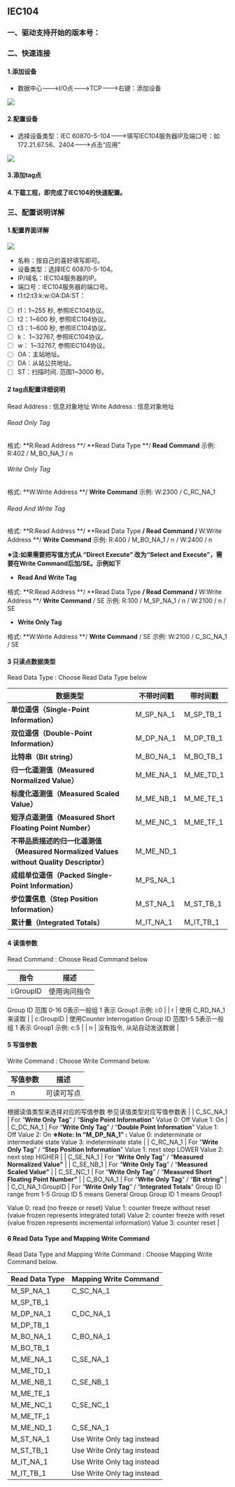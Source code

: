 ## IEC104
### 一、驱动支持开始的版本号：
### 二、快速连接
#### 1.添加设备

- 数据中心--->I/O点--->TCP--->右键：添加设备

![](https://cdn.nlark.com/yuque/0/2024/jpg/43815434/1714014675536-b7847525-076c-4623-a9d3-c7c67983fa05.jpg#averageHue=%23e8e0cf&from=url&id=u4CzG&originHeight=467&originWidth=309&originalType=binary&ratio=1&rotation=0&showTitle=false&status=done&style=none&title=)
#### 2.配置设备

- 选择设备类型：IEC 60870-5-104--->填写IEC104服务器IP及端口号：如172.21.67.56、2404--->点击“应用”

![](https://cdn.nlark.com/yuque/0/2024/jpg/43815434/1714014675654-d463370a-f2c0-4209-b467-c1a1b4fb23d4.jpg#averageHue=%23e5e7eb&from=url&id=Ps4yj&originHeight=597&originWidth=539&originalType=binary&ratio=1&rotation=0&showTitle=false&status=done&style=none&title=)
#### 3.添加tag点
#### 4.下载工程，即完成了IEC104的快速配置。
### 三、配置说明详解
#### 1.配置界面详解
![](https://cdn.nlark.com/yuque/0/2024/jpg/43815434/1714014675737-eab91eb7-c878-48e4-9ce7-bb7f13a14df8.jpg#averageHue=%23e5e7eb&from=url&id=RCmkD&originHeight=715&originWidth=541&originalType=binary&ratio=1&rotation=0&showTitle=false&status=done&style=none&title=)

- 名称：按自己的喜好填写即可。
- 设备类型：选择IEC 60870-5-104。
- IP/域名：IEC104服务器的IP。
- 端口号：IEC104服务器的端口号。
- t1:t2:t3:k:w:OA:DA:ST：
- [ ]  t1：1~255 秒, 参照IEC104协议。
- [ ]  t2：1~600 秒, 参照IEC104协议。
- [ ]  t3：1~600 秒, 参照IEC104协议。
- [ ]  k： 1~32767, 参照IEC104协议。
- [ ]  w： 1~32767, 参照IEC104协议。
- [ ]  OA：主站地址。
- [ ]  DA：从站公共地址。
- [ ]  ST：扫描时间. 范围1~3000 秒。

#### 2 tag点配置详细说明

Read Address : 信息对象地址
Write Address : 信息对象地址

###### Read Only Tag
格式: **R:Read Address **/ **Read Data Type **/ **Read Command**
示例: R:402 / M_BO_NA_1 / n

###### Write Only Tag
格式: **W:Write Address **/ **Write Command**
示例: W:2300 / C_RC_NA_1

###### Read And Write Tag
格式: **R:Read Address **/ **Read Data Type **/ **Read Command** /** W:Write Address **/ **Write Command**
示例: R:400 / M_BO_NA_1 / n / W:2400 / n


**※注:如果需要把写值方式从 “Direct Execute” 改为“Select and Execute”，需要在Write Command后加/SE。示例如下**

- **Read And Write Tag**

格式: **R:Read Address **/ **Read Data Type **/ **Read Command** /** W:Write Address **/ **Write Command** / SE
示例: R:100 / M_SP_NA_1 / n / W:2100 / n / SE

- **Write Only Tag**

格式: **W:Write Address **/ **Write Command** / SE
示例: W:2100 / C_SC_NA_1 / SE

#### 3 只读点数据类型
Read Data Type : Choose Read Data Type below

| **数据类型** | **不带时间戳** | **带时间戳** |
| --- | --- | --- |
| **单位遥信（Single-Point Information）** | M_SP_NA_1 | M_SP_TB_1 |
| **双位遥信（Double-Point Information）** | M_DP_NA_1 | M_DP_TB_1 |
| **比特串（Bit string）** | M_BO_NA_1 | M_BO_TB_1 |
| **归一化遥测值（Measured Normalized Value）** | M_ME_NA_1 | M_ME_TD_1 |
| **标度化遥测值（Measured Scaled Value）** | M_ME_NB_1 | M_ME_TE_1 |
| **短浮点遥测值（Measured Short Floating Point Number）** | M_ME_NC_1 | M_ME_TF_1 |
| **不带品质描述的归一化遥测值（Measured Normalized Values without Quality Descriptor）** | M_ME_ND_1 |  |
| **成组单位遥信（Packed Single-Point Information）** | M_PS_NA_1 |  |
| **步位置信息（Step Position Information）** | M_ST_NA_1 | M_ST_TB_1 |
| **累计量（Integrated Totals）** | M_IT_NA_1 | M_IT_TB_1 |


#### 4 读值参数
Read Command : Choose Read Command below

| **指令** | **描述** |
| --- | --- |
| i:GroupID | 使用询问指令
Group ID 范围 0-16
0表示一般组
1 表示 Group1
示例: i:0 |
| r | 使用 C_RD_NA_1 来读取 |
| c:GroupID | 使用Counter Interrogation 
Group ID 范围1-5
5表示一般组
1 表示 Group1
示例: c:5 |
| n | 没有指令, 从站自动发送数据 |


#### 5 写值参数
Write Command : Choose Write Command below.

| **写值参数** | **描述** |
| --- | --- |
| n | 可读可写点
根据读值类型来选择对应的写值参数
参见读值类型对应写值参数表 |
| C_SC_NA_1 | For “**Write Only Tag**” / “**Single Point Information**”
Value 0: Off 
Value 1: On |
| C_DC_NA_1 | For “**Write Only Tag**” / “**Double Point Information**”
Value 1: Off
Value 2: On
**※Note: In “M_DP_NA_1” :**
Value 0: indeterminate or intermediate state
Value 3: indeterminate state |
| C_RC_NA_1 | For “**Write Only Tag**” / “**Step Position Information**”
Value 1: next step LOWER
Value 2: next step HIGHER |
| C_SE_NA_1 | For “**Write Only Tag**” / “**Measured Normalized Value”** |
| C_SE_NB_1 | For “**Write Only Tag**” / “**Measured Scaled Value”** |
| C_SE_NC_1 | For “**Write Only Tag**” / “**Measured Short Floating Point Number”** |
| C_BO_NA_1 | For “**Write Only Tag**” / “**Bit string”** |
| C_CI_NA_1:GroupID | For “**Write Only Tag**” / “**Integrated Totals**”
Group ID range from 1-5
Group ID 5 means General Group
Group ID 1 means Group1

Value 0: read 
(no freeze or reset)
Value 1: counter freeze without reset 
(value frozen represents integrated total)
Value 2: counter freeze with reset 
(value frozen represents incremental information)
Value 3: counter reset |


#### 6 Read Data Type and Mapping Write Command
Read Data Type and Mapping Write Command : Choose Mapping Write Command below.

| Read Data Type | Mapping Write Command |
| --- | --- |
| M_SP_NA_1 | C_SC_NA_1 |
| M_SP_TB_1 |  |
| M_DP_NA_1 | C_DC_NA_1 |
| M_DP_TB_1 |  |
| M_BO_NA_1 | C_BO_NA_1 |
| M_BO_TB_1 |  |
| M_ME_NA_1 | C_SE_NA_1 |
| M_ME_TD_1 |  |
| M_ME_NB_1 | C_SE_NB_1 |
| M_ME_TE_1 |  |
| M_ME_NC_1 | C_SE_NC_1 |
| M_ME_TF_1 |  |
| M_ME_ND_1 | C_SE_NA_1 |
| M_ST_NA_1 | Use Write Only tag instead |
| M_ST_TB_1 | Use Write Only tag instead |
| M_IT_NA_1 | Use Write Only tag instead |
| M_IT_TB_1 | Use Write Only tag instead |


